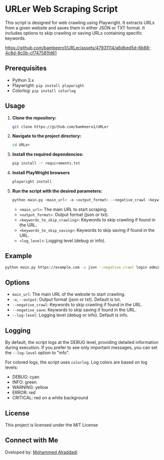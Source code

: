 # URLer Web Scraping Script

This script is designed for web crawling using Playwright. It extracts URLs from a given website and saves them in either JSON or TXT format. It includes options to skip crawling or saving URLs containing specific keywords.


https://github.com/bambeero1/URLer/assets/47931114/a6dbed5d-6b88-4c8d-8c0b-cf747581fd61


## Prerequisites

- Python 3.x
- Playwright: `pip install playwright`
- Colorlog: `pip install colorlog`

## Usage

1. **Clone the repository:**

    ```bash
    git clone https://github.com/bambeero1/URLer
    ```

2. **Navigate to the project directory:**

    ```bash
    cd URLer
    ```

3. **Install the required dependencies:**

    ```bash
    pip install -r requirements.txt
    ```

4. **Install PlayWright browsers**

    ```bash
    playwright install
    ```
5. **Run the script with the desired parameters:**

    ```bash
    python main.py <main_url> -o <output_format> --negative_crawl <keywords_to_skip_crawling> --negative_save <keywords_to_skip_saving> --log-level <log_level>
    ```

    - `<main_url>`: The main URL to start scraping.
    - `<output_format>`: Output format (json or txt).
    - `<keywords_to_skip_crawling>`: Keywords to skip crawling if found in the URL.
    - `<keywords_to_skip_saving>`: Keywords to skip saving if found in the URL.
    - `<log_level>`: Logging level (debug or info).

## Example

```bash
python main.py https://example.com -o json --negative_crawl login admin --negative_save logout --log-level info
```

## Options

- `main_url`: The main URL of the website to start crawling.
- `-o`, `--output`: Output format (json or txt). Default is txt.
- `--negative_crawl`: Keywords to skip crawling if found in the URL.
- `--negative_save`: Keywords to skip saving if found in the URL.
- `--log-level`: Logging level (debug or info). Default is info.

## Logging

By default, the script logs at the DEBUG level, providing detailed information during execution. If you prefer to see only important messages, you can set the `--log-level` option to "info".

For colored logs, the script uses `colorlog`. Log colors are based on log levels:
- DEBUG: cyan
- INFO: green
- WARNING: yellow
- ERROR: red
- CRITICAL: red on a white background

## License

This project is licensed under the MIT License

## Connect with Me

Dveloped by: [Mohammed Alraddadi](https://www.linkedin.com/in/raddadi/)


